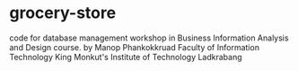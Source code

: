 # grocery-store
code for database management workshop in Business Information Analysis and Design course.
by Manop Phankokkruad
Faculty of Information Technology
King Monkut's Institute of Technology Ladkrabang

